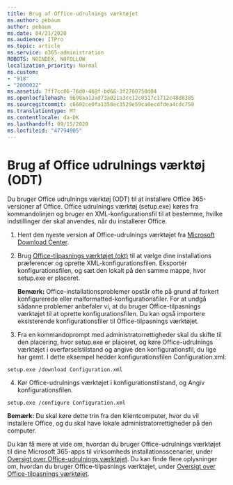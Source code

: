```yaml
---
title: Brug af Office-udrulnings værktøjet
ms.author: pebaum
author: pebaum
ms.date: 04/21/2020
ms.audience: ITPro
ms.topic: article
ms.service: o365-administration
ROBOTS: NOINDEX, NOFOLLOW
localization_priority: Normal
ms.custom:
- "918"
- "2000022"
ms.assetid: 7ff7cc06-76d0-468f-bd66-3f2760750d04
ms.openlocfilehash: 9698aa12ad73a021a3cc12c8517c1712c48d8385
ms.sourcegitcommit: c6692ce0fa1358ec3529e59ca0ecdfdea4cdc759
ms.translationtype: MT
ms.contentlocale: da-DK
ms.lasthandoff: 09/15/2020
ms.locfileid: "47794905"
---
```

# <a name="using-the-office-deployment-tool-odt"></a>Brug af Office udrulnings værktøj (ODT)

Du bruger Office udrulnings værktøj (ODT) til at installere Office 365-versioner af Office. Office udrulnings værktøj (setup.exe) køres fra kommandolinjen og bruger en XML-konfigurationsfil til at bestemme, hvilke indstillinger der skal anvendes, når du installerer Office.
  
1. Hent den nyeste version af Office-udrulnings værktøjet fra [Microsoft Download Center](https://go.microsoft.com/fwlink/p/?LinkID=626065).

2. Brug [Office-tilpasnings værktøjet (okt)](https://config.office.com) til at vælge dine installations præferencer og oprette XML-konfigurationsfilen. Eksportér konfigurationsfilen, og sæt den lokalt på den samme mappe, hvor setup.exe er placeret.

    **Bemærk:** Office-installationsproblemer opstår ofte på grund af forkert konfigurerede eller malformatted-konfigurationsfiler. For at undgå sådanne problemer anbefaler vi, at du bruger Office-tilpasnings værktøjet til at oprette konfigurationsfilen. Du kan også importere eksisterende konfigurationsfiler til Office-tilpasnings værktøjet.

3. Fra en kommandoprompt med administratorrettigheder skal du skifte til den placering, hvor setup.exe er placeret, og køre Office-udrulnings værktøjet i overførselstilstand og angive den konfigurationsfil, du lige har gemt. I dette eksempel hedder konfigurationsfilen Configuration.xml:

```setup.exe /download Configuration.xml```

4. Kør Office-udrulnings værktøjet i konfigurationstilstand, og Angiv konfigurationsfilen.

```setup.exe /configure Configuration.xml```

**Bemærk:** Du skal køre dette trin fra den klientcomputer, hvor du vil installere Office, og du skal have lokale administratorrettigheder på den computer.

Du kan få mere at vide om, hvordan du bruger Office-udrulnings værktøjet til dine Microsoft 365-apps til virksomheds installationsscenarier, under [Oversigt over Office-udrulnings værktøjet](https://docs.microsoft.com/deployoffice/overview-office-deployment-tool). Du kan finde flere oplysninger om, hvordan du bruger Office-tilpasnings værktøjet, under [Oversigt over Office-tilpasnings værktøjet](https://docs.microsoft.com/DeployOffice/overview-of-the-office-customization-tool-for-click-to-run).
